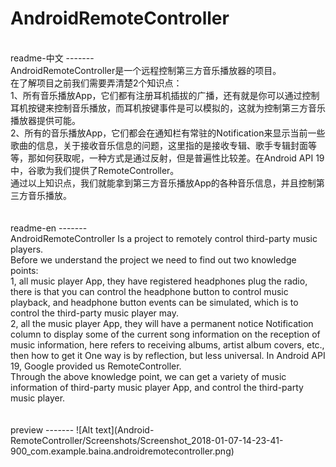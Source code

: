 # AndroidRemoteController
<br/>
readme-中文
------- 
<br/>
AndroidRemoteController是一个远程控制第三方音乐播放器的项目。
<br/>
在了解项目之前我们需要弄清楚2个知识点：
<br/>
1、所有音乐播放App，它们都有注册耳机插拔的广播，还有就是你可以通过控制耳机按键来控制音乐播放，而耳机按键事件是可以模拟的，这就为控制第三方音乐播放器提供可能。
<br/>
2、所有的音乐播放App，它们都会在通知栏有常驻的Notification来显示当前一些歌曲的信息，关于接收音乐信息的问题，这里指的是接收专辑、歌手专辑封面等等，那如何获取呢，一种方式是通过反射，但是普遍性比较差。在Android API 19中，谷歌为我们提供了RemoteController。
<br/>
通过以上知识点，我们就能拿到第三方音乐播放App的各种音乐信息，并且控制第三方音乐播放。
<br/>
<br/>
<br/>
readme-en
------- 
<br/>
AndroidRemoteController Is a project to remotely control third-party music players.
<br/>
Before we understand the project we need to find out two knowledge points:
<br/>
1, all music player App, they have registered headphones plug the radio, there is that you can control the headphone button to control music playback, and headphone button events can be simulated, which is to control the third-party music player may.
<br/>
2, all the music player App, they will have a permanent notice Notification column to display some of the current song information on the reception of music information, here refers to receiving albums, artist album covers, etc., then how to get it One way is by reflection, but less universal. In Android API 19, Google provided us RemoteController.
<br/>
Through the above knowledge point, we can get a variety of music information of third-party music player App, and control the third-party music player.
<br/>
<br/>
<br/>
preview
------- 
![Alt text](Android-RemoteController/Screenshots/Screenshot_2018-01-07-14-23-41-900_com.example.baina.androidremotecontroller.png)
